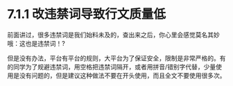 # 7.1.1 改违禁词导致行文质量低

前面讲过，很多违禁词是我们始料未及的，查出来之后，你心里会感觉莫名其妙哦：这也是违禁词！?

但是没有办法，平台有平台的规则，大平台为了保证安全，限制是非常严格的。有的同学为了规避违禁词，用空格把违禁词隔开，或者用拼音/错别字代替，少量使用是没有问题的，但是建议这种做法不要在开头使用，而且全文不要使用很多次。